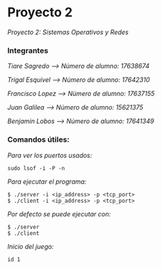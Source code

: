 # Proyecto 2

_Proyecto 2: Sistemas Operativos y Redes_

### Integrantes 


_Tiare Sagredo --> Número de alumno: 17638674_

_Trigal Esquivel --> Número de alumno: 17642310_

_Francisco Lopez --> Número de alumno: 17637155_

_Juan Galilea --> Número de alumno: 15621375_

_Benjamin Lobos --> Número de alumno: 17641349_


### Comandos útiles:

_Para ver los puertos usados:_

```
sudo lsof -i -P -n 
```

_Para ejecutar el programa:_

```
$ ./server -i <ip_address> -p <tcp_port>
$ ./client -i <ip_address> -p <tcp_port>
```

_Por defecto se puede ejecutar con:_

```
$ ./server
$ ./client
```

_Inicio del juego:_

```
id 1
```
